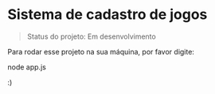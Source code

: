 # Sistema de cadastro de jogos

> Status do projeto: Em desenvolvimento

Para rodar esse projeto na sua máquina, por favor digite:

node app.js

:)
